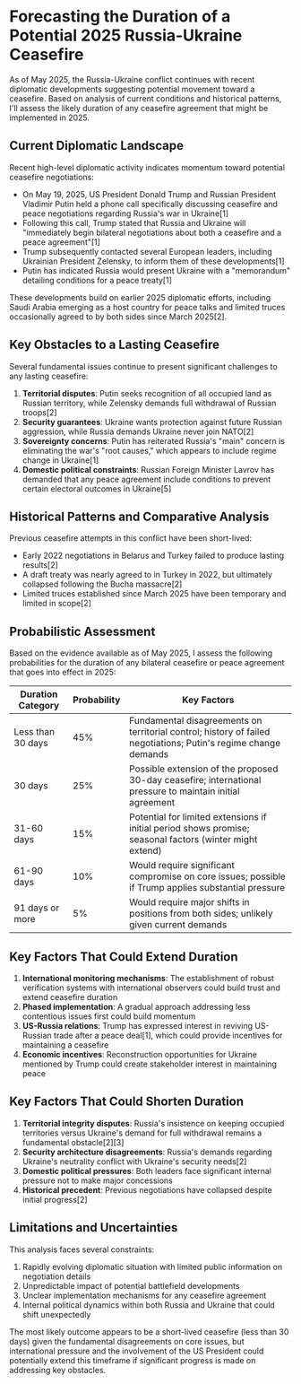 # Forecasting the Duration of a Potential 2025 Russia-Ukraine Ceasefire

As of May 2025, the Russia-Ukraine conflict continues with recent diplomatic developments suggesting potential movement toward a ceasefire. Based on analysis of current conditions and historical patterns, I'll assess the likely duration of any ceasefire agreement that might be implemented in 2025.

## Current Diplomatic Landscape

Recent high-level diplomatic activity indicates momentum toward potential ceasefire negotiations:

- On May 19, 2025, US President Donald Trump and Russian President Vladimir Putin held a phone call specifically discussing ceasefire and peace negotiations regarding Russia's war in Ukraine[1]
- Following this call, Trump stated that Russia and Ukraine will "immediately begin bilateral negotiations about both a ceasefire and a peace agreement"[1]
- Trump subsequently contacted several European leaders, including Ukrainian President Zelensky, to inform them of these developments[1]
- Putin has indicated Russia would present Ukraine with a "memorandum" detailing conditions for a peace treaty[1]

These developments build on earlier 2025 diplomatic efforts, including Saudi Arabia emerging as a host country for peace talks and limited truces occasionally agreed to by both sides since March 2025[2].

## Key Obstacles to a Lasting Ceasefire

Several fundamental issues continue to present significant challenges to any lasting ceasefire:

1. **Territorial disputes**: Putin seeks recognition of all occupied land as Russian territory, while Zelensky demands full withdrawal of Russian troops[2]
2. **Security guarantees**: Ukraine wants protection against future Russian aggression, while Russia demands Ukraine never join NATO[2]
3. **Sovereignty concerns**: Putin has reiterated Russia's "main" concern is eliminating the war's "root causes," which appears to include regime change in Ukraine[1]
4. **Domestic political constraints**: Russian Foreign Minister Lavrov has demanded that any peace agreement include conditions to prevent certain electoral outcomes in Ukraine[5]

## Historical Patterns and Comparative Analysis

Previous ceasefire attempts in this conflict have been short-lived:

- Early 2022 negotiations in Belarus and Turkey failed to produce lasting results[2]
- A draft treaty was nearly agreed to in Turkey in 2022, but ultimately collapsed following the Bucha massacre[2]
- Limited truces established since March 2025 have been temporary and limited in scope[2]

## Probabilistic Assessment

Based on the evidence available as of May 2025, I assess the following probabilities for the duration of any bilateral ceasefire or peace agreement that goes into effect in 2025:

| Duration Category | Probability | Key Factors |
|-------------------|-------------|------------|
| Less than 30 days | 45% | Fundamental disagreements on territorial control; history of failed negotiations; Putin's regime change demands |
| 30 days | 25% | Possible extension of the proposed 30-day ceasefire; international pressure to maintain initial agreement |
| 31-60 days | 15% | Potential for limited extensions if initial period shows promise; seasonal factors (winter might extend) |
| 61-90 days | 10% | Would require significant compromise on core issues; possible if Trump applies substantial pressure |
| 91 days or more | 5% | Would require major shifts in positions from both sides; unlikely given current demands |

## Key Factors That Could Extend Duration

1. **International monitoring mechanisms**: The establishment of robust verification systems with international observers could build trust and extend ceasefire duration
2. **Phased implementation**: A gradual approach addressing less contentious issues first could build momentum
3. **US-Russia relations**: Trump has expressed interest in reviving US-Russian trade after a peace deal[1], which could provide incentives for maintaining a ceasefire
4. **Economic incentives**: Reconstruction opportunities for Ukraine mentioned by Trump could create stakeholder interest in maintaining peace

## Key Factors That Could Shorten Duration

1. **Territorial integrity disputes**: Russia's insistence on keeping occupied territories versus Ukraine's demand for full withdrawal remains a fundamental obstacle[2][3]
2. **Security architecture disagreements**: Russia's demands regarding Ukraine's neutrality conflict with Ukraine's security needs[2]
3. **Domestic political pressures**: Both leaders face significant internal pressure not to make major concessions
4. **Historical precedent**: Previous negotiations have collapsed despite initial progress[2]

## Limitations and Uncertainties

This analysis faces several constraints:

1. Rapidly evolving diplomatic situation with limited public information on negotiation details
2. Unpredictable impact of potential battlefield developments
3. Unclear implementation mechanisms for any ceasefire agreement
4. Internal political dynamics within both Russia and Ukraine that could shift unexpectedly

The most likely outcome appears to be a short-lived ceasefire (less than 30 days) given the fundamental disagreements on core issues, but international pressure and the involvement of the US President could potentially extend this timeframe if significant progress is made on addressing key obstacles.